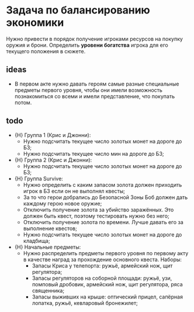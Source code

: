 # Задача по балансированию экономики
Нужно привести в порядок получение игроками ресурсов на покупку оружия и брони. Определить **уровени богатства** игрока для его текущего положения в сюжете.

## ideas

* В первом акте нужно давать героям самые разные специальные предметы первого уровня, чтобы они имели возможность познакомиться со всеми и имели представление, что покупать потом.

## todo

* {H} Группа 1 (Крис и Джонни):
   * Нужно подсчитать текущее число золотых монет на дороге до БЗ;
   * Нужно подсчитать текущее число мин на дороге до БЗ;
* {H} Группа 2 (Крис и Джонни):
   * Нужно подсчитать текущее число золотых монет на дороге до БЗ;
* {H} Группа Survive:
   * Нужно определить с каким запасом золота должен приходить игрок в БЗ если он не выполнял квесты;
   * За то что герои добрались до Безопасной Зоны Боб должен дать каждому герою новое оружие;
   * Отключить получение золота за убийство заражённых. Это должен быть квест, поэтому тестировать нужно без него;
   * Отключить получение золота по времени. Лучше давать его за выполнение квестов;
   * Нужно подсчитать текущее число золотых монет на дороге до кладбища;
* {H} Начальные предметы:
   * Нужно распределить предметы первого уровня по первому акту в качестве наград за прохождение основного квеста. Наборы:
      * Запасы Криса у телепорта: ружьё, армейский нож, щит регулятора;
      * Запасы регуляторов на соборной площади: ружьё, узи, помповый дробовик, армейский нож, щит регулятора, ряса священника;
      * Запасы выживших на крыше: оптический прицел, сапёрная лопатка, ружьё, кевларовый бронежилет;